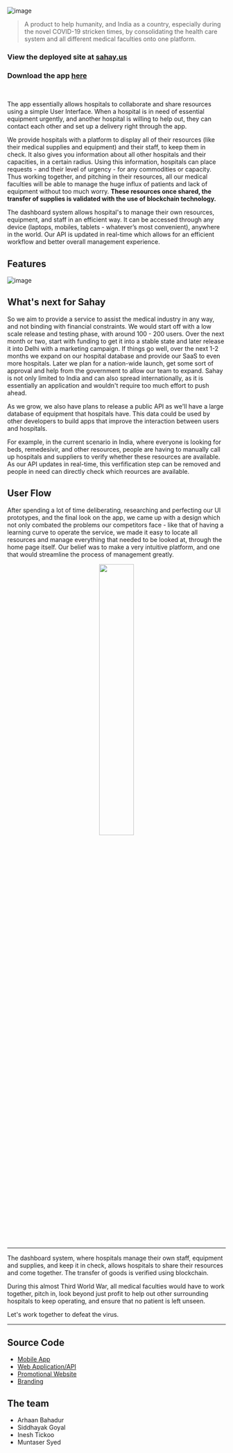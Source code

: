 ![image](https://user-images.githubusercontent.com/49993666/118434387-9bfc1400-b6fa-11eb-90c5-6bf2d5039001.png)

> A product to help humanity, and India as a country, especially during the novel COVID-19 stricken times, by consolidating the health care system and all different medical faculties onto one platform.

### View the deployed site at [sahay.us](https://sahay.us)
### Download the app [here](https://sahay.us/download)

<br />

The app essentially allows hospitals to collaborate and share resources using a simple User Interface. When a hospital is in need of essential equipment urgently, and another hospital is willing to help out, they can contact each other and set up a delivery right through the app.

We provide hospitals with a platform to display all of their resources (like their medical supplies and equipment) and their staff, to keep them in check. It also gives you information about all other hospitals and their capacities, in a certain radius. Using this information, hospitals can place requests - and their level of urgency - for any commodities or capacity. Thus working together, and pitching in their resources, all our medical faculties will be able to manage the huge influx of patients and lack of equipment without too much worry. **These resources once shared, the transfer of supplies is validated with the use of blockchain technology.**

The dashboard system allows hospital's to manage their own resources, equipment, and staff in an efficient way. It can be accessed through any device (laptops, mobiles, tablets - whatever’s most convenient), anywhere in the world. Our API is updated in real-time which allows for an efficient workflow and better overall management experience.

## Features

![image](https://user-images.githubusercontent.com/49993666/118434487-cd74df80-b6fa-11eb-97ed-ec50526489a1.png)

## What's next for Sahay

So we aim to provide a service to assist the medical industry in any way, and not binding with financial constraints. We would start off with a low scale release and testing phase, with around 100 - 200 users. Over the next month or two, start with funding to get it into a stable state and later release it into Delhi with a marketing campaign. If things go well, over the next 1-2 months we expand on our hospital database and provide our SaaS to even more hospitals. Later we plan for a nation-wide launch, get some sort of approval and help from the government to allow our team to expand. Sahay is not only limited to India and can also spread internationally, as it is essentially an application and wouldn't require too much effort to push ahead.

As we grow, we also have plans to release a public API as we'll have a large database of equipment that hospitals have. This data could be used by other developers to build apps that improve the interaction between users and hospitals. 

For example, in the current scenario in India, where everyone is looking for beds, remedesivir, and other resources, people are having to manually call up hospitals and suppliers to verify whether these resources are available. As our API updates in real-time, this verfification step can be removed and people in need can directly check which reources are available.

## User Flow

After spending a lot of time deliberating, researching and perfecting our UI prototypes, and the final look on the app, we came up with a design which not only combated the problems our competitors face - like that of having a learning curve to operate the service, we made it easy to locate all resources and manage everything that needed to be looked at, through the home page itself. Our belief was to make a very intuitive platform, and one that would streamline the process of management greatly.

<p align=center>
  <img src="https://user-images.githubusercontent.com/49993666/118434665-1036b780-b6fb-11eb-84d6-2fdb073a00c8.png" width="40%" />
</p>


---

The dashboard system, where hospitals manage their own staff, equipment and supplies, and keep it in check, allows hospitals to share their resources and come together. The transfer of goods is verified using blockchain.

During this almost Third World War, all medical faculties would have to work together, pitch in, look beyond just profit to help out other surrounding hospitals to keep operating, and ensure that no patient is left unseen.

Let's work together to defeat the virus.

---

## Source Code

- [Mobile App](https://github.com/arhaanb/sahay-mobile)
- [Web Application/API](https://github.com/arhaanb/sahay-dash)
- [Promotional Website](https://github.com/arhaanb/sahay-web)
- [Branding](https://sahay.us/design)

## The team

- Arhaan Bahadur
- Siddhayak Goyal
- Inesh Tickoo
- Muntaser Syed

